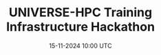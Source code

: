 ---
title: "UNIVERSE-HPC Training Infrastructure Hackathon"
location: Imperial College London, White City and Online
hybrid: True
image: "/assets/images/events/20241115_hackathon3-imperial.jpg"
image_caption: <small>Photo by <a href="https://commons.wikimedia.org/wiki/User:Shadowssettle">Shadowssettle</a> on <a href="hhttps://commons.wikimedia.org/wiki/File:Entrance_place,_White_City_North_Campus.jpg">Wikimedia Commons</a></small>
date: 15-11-2024 10:00 UTC
time-range: 10:00-16:30 UTC
time-range-link: "https://www.timeanddate.com/worldclock/fixedtime.html?msg=UNIVERSE-HPC+Hackathon&iso=20241115T10&p1=136&ah=6"
event_page: 2024-01-15_hackathon-imperial
slides: ""
video: ""
overview: "In this third UNIVERSE-HPC Hackathon, we'll continue enhancing the content and infrastructure of the training materials we have developed, with a focus on interoperability and accessibility. This will be a great opportunity to network with people interested in training for RSEs, contribute to [training materials](https://train.oxrse.uk/material) and learn about Gutenberg, our training platform!<br/><a href=\"https://www.universe-hpc.ac.uk/events/code-of-conduct\" target=\"_blank\">Event code of conduct</a>"
---